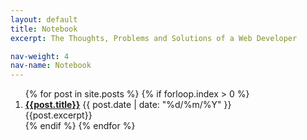 ```yaml
---
layout: default
title: Notebook
excerpt: The Thoughts, Problems and Solutions of a Web Developer

nav-weight: 4
nav-name: Notebook
---
```


<div class="post-list">
	<ol>
		{% for post in site.posts %}
			{% if forloop.index > 0 %}
				<li><a href="{{ site.base_url }}{{ post.url }}"><strong>{{post.title}}</strong></a> <span class="date">{{ post.date | date: "%d/%m/%Y" }}</span><br />
				<span class="excerpt">{{post.excerpt}}</span></li>
			{% endif %}
		{% endfor %}
	</ol>
</div>